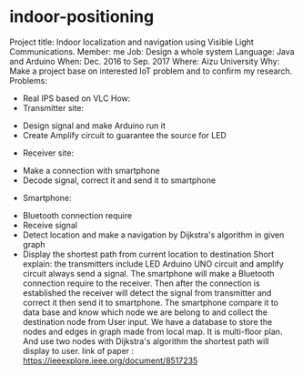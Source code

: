 # indoor-positioning
Project title: Indoor localization and navigation using Visible Light Communications.
Member: me 
Job:  Design a whole system
Language: Java and Arduino 
When: Dec. 2016 to Sep.  2017
Where: Aizu University
Why: Make a project base on interested IoT problem and to confirm my research.
Problems:
+ Real IPS based on VLC
How: 
+  Transmitter site: 
-	Design signal and make Arduino run it
-	Create Amplify circuit to guarantee the source for LED
+ Receiver site: 
-	Make a connection with smartphone
-	Decode signal, correct it and send it to smartphone
+ Smartphone: 
-	Bluetooth connection require 
-	Receive signal
-	Detect location and make a navigation by Dijkstra's algorithm in given graph 
-	Display the shortest path from current location to destination
Short explain: the transmitters include LED Arduino UNO circuit and amplify circuit always send a signal.
The smartphone will make a Bluetooth connection require to the receiver. Then after the connection is established the receiver will detect the signal from transmitter and correct it then send it to smartphone. The smartphone compare it to data base and know which node we are belong to and collect the destination node from User input. 
We have a database to store the nodes and edges in graph made from local map. It is multi-floor plan. And use two nodes with Dijkstra's algorithm the shortest path will display to user.
link of paper : https://ieeexplore.ieee.org/document/8517235
